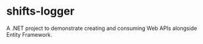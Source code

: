# shifts-logger
A .NET project to demonstrate creating and consuming Web APIs alongside Entity Framework.
